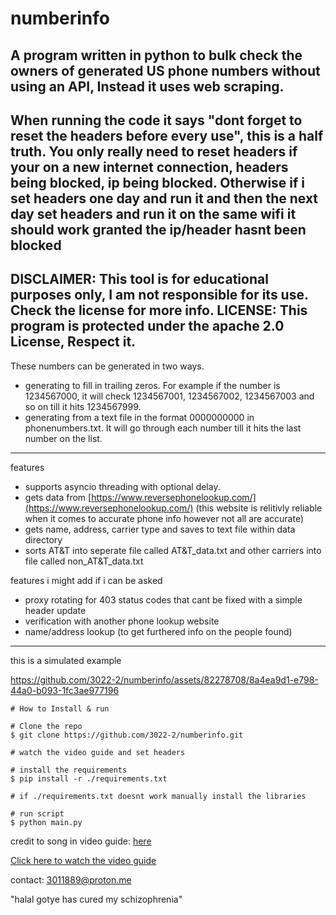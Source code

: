 # numberinfo

A program written in python to bulk check the owners of generated US phone numbers without using an API, Instead it uses web scraping. 
----
When running the code it says "dont forget to reset the headers before every use", this is a half truth. You only really need to reset headers if your on a new internet connection, headers being blocked, ip being blocked. Otherwise if i set headers one day and run it and then the next day set headers and run it on the same wifi it should work granted the ip/header hasnt been blocked
----
DISCLAIMER: This tool is for educational purposes only, I am not responsible for its use. Check the license for more info.
LICENSE: This program is protected under the apache 2.0 License, Respect it.
----


These numbers can be generated in two ways. 
  - generating to fill in trailing zeros. For example if the number is 1234567000, it will check 1234567001, 1234567002, 1234567003 and so on till it hits 1234567999.
  - generating from a text file in the format 0000000000 in phonenumbers.txt. It will go through each number till it hits the last number on the list.
----
features
  - supports asyncio threading with optional delay.
  - gets data from [https://www.reversephonelookup.com/](https://www.reversephonelookup.com/) (this website is relitivly reliable when it comes to accurate phone info however not all are accurate)
  - gets name, address, carrier type and saves to text file within data directory
  - sorts AT&T into seperate file called AT&T_data.txt and other carriers into file called non_AT&T_data.txt

features i might add if i can be asked
  - proxy rotating for 403 status codes that cant be fixed with a simple header update
  - verification with another phone lookup website
  - name/address lookup (to get furthered info on the people found)
----
this is a simulated example

https://github.com/3022-2/numberinfo/assets/82278708/8a4ea9d1-e798-44a0-b093-1fc3ae977196





```console
# How to Install & run

# Clone the repo
$ git clone https://github.com/3022-2/numberinfo.git

# watch the video guide and set headers

# install the requirements
$ pip install -r ./requirements.txt

# if ./requirements.txt doesnt work manually install the libraries 

# run script
$ python main.py

```
credit to song in video guide: [here](https://www.youtube.com/watch?v=H_d42ZSB7Pg)

[Click here to watch the video guide](https://vimeo.com/924837860)

contact: 3011889@proton.me

"halal gotye has cured my schizophrenia"
